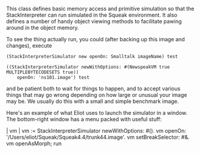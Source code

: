This class defines basic memory access and primitive simulation so that the StackInterpreter can run simulated in the Squeak environment.  It also defines a number of handy object viewing methods to facilitate pawing around in the object memory.

To see the thing actually run, you could (after backing up this image and changes), execute

	(StackInterpreterSimulator new openOn: Smalltalk imageName) test

	((StackInterpreterSimulator newWithOptions: #(NewspeakVM true MULTIPLEBYTECODESETS true))
		openOn: 'ns101.image') test

and be patient both to wait for things to happen, and to accept various things that may go wrong depending on how large or unusual your image may be.  We usually do this with a small and simple benchmark image.

Here's an example of what Eliot uses to launch the simulator in a window.  The bottom-right window has a menu packed with useful stuff:

| vm |
vm := StackInterpreterSimulator newWithOptions: #().
vm openOn: '/Users/eliot/Squeak/Squeak4.4/trunk44.image'.
vm setBreakSelector: #&.
vm openAsMorph; run